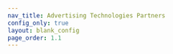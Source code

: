 ```yaml
---
nav_title: Advertising Technologies Partners
config_only: true
layout: blank_config
page_order: 1.1
---
```

